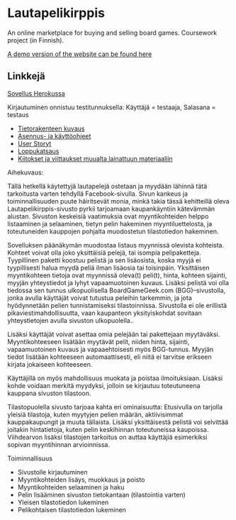 # Lautapelikirppis
An online marketplace for buying and selling board games. Coursework project (in Finnish).

[A demo version of the website can be found here](https://lautapelikirppis.herokuapp.com/)

## Linkkejä
[Sovellus Herokussa](https://lautapelikirppis.herokuapp.com/)

Kirjautuminen onnistuu testitunnuksella: Käyttäjä = testaaja, Salasana = testaus

- [Tietorakenteen kuvaus](https://github.com/AaaDee/Lautapelikirppis/tree/master/documentation//Tietorakenne.md)
- [Asennus- ja käyttöohjeet](https://github.com/AaaDee/Lautapelikirppis/tree/master/documentation/Ohje.md)
- [User Storyt](https://github.com/AaaDee/Lautapelikirppis/tree/master/documentation/UserStoryt.md)
- [Loppukatsaus](https://github.com/AaaDee/Lautapelikirppis/tree/master/documentation/Loppukatsaus.md)
- [Kiitokset ja viittaukset muualta lainattuun materiaaliin](https://github.com/AaaDee/Lautapelikirppis/tree/master/documentation/Kiitokset.md)

Aihekuvaus:

Tällä hetkellä käytettyjä lautapelejä ostetaan ja myydään lähinnä tätä tarkoitusta varten tehdyllä Facebook-sivulla. Sivun kankeus ja toiminnallisuuden puute häiritsevät monia, minkä takia tässä kehitteillä oleva Lautapelikirppis-sivusto pyrkii tarjoamaan kaupankäyntiin kätevämmän alustan. Sivuston keskeisiä vaatimuksia ovat myyntikohteiden helppo listaaminen ja selaaminen, tietyn pelin hakeminen myyntiluettelosta, ja toteutuneiden kauppojen pohjalta muodostetun tilastotiedon hakeminen.

Sovelluksen päänäkymän muodostaa listaus myynnissä olevista kohteista. Kohteet voivat olla joko yksittäisiä pelejä, tai isompia pelipaketteja. Tyypillinen paketti koostuu pelistä ja sen lisäosista, koska myyjä ei tyypillisesti halua myydä peliä ilman lisäosia tai toisinpäin. Yksittäisen myyntikohteen tietoja ovat myynnissä oleva(t) peli(t), hinta, kohteen sijainti, myyjän yhteystiedot ja lyhyt vapaamuotoinen kuvaus. Lisäksi pelistä voi olla tiedossa sen tunnus ulkopuolisella BoardGameGeek.com (BGG)–sivustolla, jonka avulla käyttäjät voivat tutustua peleihin tarkemmin, ja jota hyödynnetään pelien tunnistamiseksi tilastoinnissa. Sivustolla ei ole erillistä pikaviestimahdollisuutta, vaan kaupanteon yksityiskohdat sovitaan yhteystietojen avulla sivuston ulkopuolella..

Lisäksi käyttäjät voivat asettaa omia pelejään tai pakettejaan myytäväksi. Myyntikohteeseen lisätään myytävät pelit, niiden hinta, sijainti, vapaamuotoinen kuvaus ja vapaaehtoisesti myös BGG-tunnus. Myyjän tiedot lisätään kohteeseen automaattisesti, eli niitä ei tarvitse erikseen kirjata jokaiseen kohteeseen.

Käyttäjillä on myös mahdollisuus muokata ja poistaa ilmoituksiaan. Lisäksi kohde voidaan merkitä myydyksi, jolloin se kirjautuu toteutuneena kauppana sivuston tilastoon.

Tilastopuolella sivusto tarjoaa kahta eri ominaisuutta: Etusivulla on tarjolla yleisiä tilastoja, kuten myytyjen pelien määrän, aktiivisimmat kauppakaupungit ja muuta tällaista. Lisäksi yksittäisestä pelistä voi selvittää joitakin hintatietoja, kuten pelin keskihinnan toteutuneissa kaupoissa. Viihdearvon lisäksi tilastojen tarkoitus on auttaa käyttäjiä esimerkiksi sopivan myyntihinnan arvioinnissa.

Toiminnallisuus

- Sivustolle kirjautuminen
- Myyntikohteiden lisäys, muokkaus ja poisto
- Myyntikohteiden selaaminen ja haku
- Pelin lisääminen sivuston tietokantaan (tilastointia varten)
- Yleisen tilastotiedon lukeminen
- Pelikohtaisen tilastotiedon lukeminen
